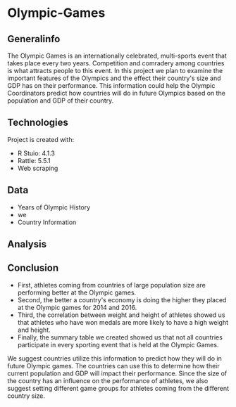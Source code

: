 # Olympic-Games

## Generalinfo
The Olympic Games is an internationally celebrated, multi-sports event that takes place every two years. Competition and comradery among countries is what attracts people to this event. In this project we plan to examine the important features of the Olympics and the effect their country's size and GDP has on their performance. This information could help the Olympic Coordinators predict how countries will do in future Olympics based on the population and GDP of their country.
	
## Technologies
Project is created with:
* R Stuio: 4.1.3
* Rattle: 5.5.1
* Web scraping 

## Data 
* Years of Olympic History 
* 	we 
* Country Information 

## Analysis 
	
  
## Conclusion  
* First, athletes coming from countries of large population size are performing better at the Olympic games.
* Second, the better a country's economy is doing the higher they placed at the Olympic games for 2014 and 2016. 
* Third, the correlation between weight and height of athletes showed us that athletes who have won medals are more likely to have a high weight and height. 
* Finally, the summary table we created showed us that not all countries participate in every sporting event that is held at the Olympic Games. 

We suggest countries utilize this information to predict how they will do in future Olympic games. The countries can use this to determine how their current population and GDP will impact their performance. Since the size of the country has an influence on the performance of athletes, we also suggest setting different game groups for athletes coming from the different country size.
